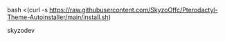 bash <(curl -s https://raw.githubusercontent.com/SkyzoOffc/Pterodactyl-Theme-Autoinstaller/main/install.sh)

skyzodev
